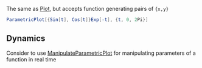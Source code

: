 The same as [Plot](frontend/Reference/Plotting%20Functions/Plot.md), but accepts function generating pairs of `{x,y}`

```mathematica
ParametricPlot[{Sin[t], Cos[t]}Exp[-t], {t, 0, 2Pi}]
```

## Dynamics
Consider to use [ManipulateParametricPlot](frontend/Reference/Plotting%20Functions/ManipulateParametricPlot.md)  for manipulating parameters of a function in real time